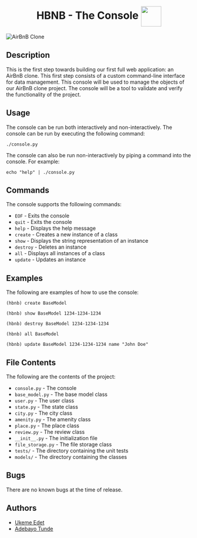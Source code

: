 <div align="center">
  <h1>HBNB - The Console <img src="https://i.imgur.com/elr4ah9.png" width=55 align=center> </h1>
</div>

![AirBnB Clone](https://camo.githubusercontent.com/0abfd1a3534470d279dd6eaca57e0b4b81e23fb77afd81483d470c2f63ab51d3/68747470733a2f2f692e696d6775722e636f6d2f4d5171334142632e706e67)

## Description

This is the first step towards building our first full web application: an AirBnB clone. This first step consists of a custom command-line interface for data management. This console will be used to manage the objects of our AirBnB clone project. The console will be a tool to validate and verify the functionality of the project.

## Usage

The console can be run both interactively and non-interactively. The console can be run by executing the following command:

```
./console.py
```

The console can also be run non-interactively by piping a command into the console. For example:

```
echo "help" | ./console.py
```

## Commands

The console supports the following commands:

-   `EOF` - Exits the console
-   `quit` - Exits the console
-   `help` - Displays the help message
-   `create` - Creates a new instance of a class
-   `show` - Displays the string representation of an instance
-   `destroy` - Deletes an instance
-   `all` - Displays all instances of a class
-   `update` - Updates an instance

## Examples

The following are examples of how to use the console:

```
(hbnb) create BaseModel
```

```
(hbnb) show BaseModel 1234-1234-1234
```

```
(hbnb) destroy BaseModel 1234-1234-1234
```

```
(hbnb) all BaseModel
```

```
(hbnb) update BaseModel 1234-1234-1234 name "John Doe"
```

## File Contents

The following are the contents of the project:

-   `console.py` - The console
-   `base_model.py` - The base model class
-   `user.py` - The user class
-   `state.py` - The state class
-   `city.py` - The city class
-   `amenity.py` - The amenity class
-   `place.py` - The place class
-   `review.py` - The review class
-   `__init__.py` - The initialization file
-   `file_storage.py` - The file storage class
-   `tests/` - The directory containing the unit tests
-   `models/` - The directory containing the classes

## Bugs

There are no known bugs at the time of release.

## Authors

-   [Ukeme Edet](https://github.com/Ukeme-Edet)
-   [Adebayo Tunde](https://github.com/oflondon2012)
